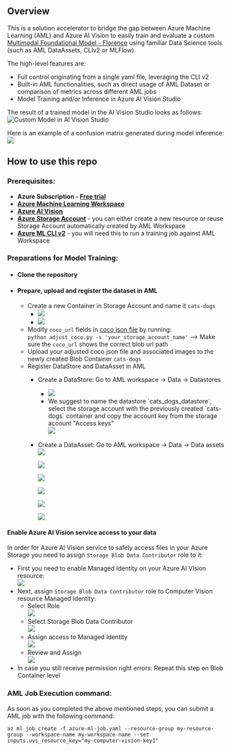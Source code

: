 ## Overview
This is a solution accelerator to bridge the gap between Azure Machine Learning (AML) and Azure AI Vision to easily train and evaluate a custom [Multimodal Foundational Model - Florence](https://azure.microsoft.com/en-us/blog/announcing-a-renaissance-in-computer-vision-ai-with-microsofts-florence-foundation-model/) using familiar Data Science tools (such as AML DataAssets, CLIv2 or MLFlow).

The high-level features are: 
- Full control originating from a single yaml file, leveraging the CLI v2
- Built-in AML functionalities, such as direct usage of AML Dataset or comparison of metrics across different AML jobs
- Model Training and/or Inference in Azure AI Vision Studio

The result of a trained model in the AI Vision Studio looks as follows:
![Custom Model in AI Vision Studio](docs/image-16.png)

Here is an example of a confusion matrix generated during model inference:
![](docs/image-17.png)


## How to use this repo
### Prerequisites:
- **Azure Subscription - [Free trial](https://azure.microsoft.com/en-in/free/)**
- **[Azure Machine Learning Workspace](https://learn.microsoft.com/en-us/azure/machine-learning/quickstart-create-resources?view=azureml-api-2)**
- **[Azure AI Vision](https://azure.microsoft.com/en-us/products/ai-services/ai-vision/)**
- **[Azure Storage Account](https://learn.microsoft.com/en-us/azure/storage/common/storage-account-create?tabs=azure-portal)** - you can either create a new resource or reuse Storage Account automatically created by AML Workspace
- **[Azure ML CLI v2](https://learn.microsoft.com/en-us/azure/machine-learning/how-to-configure-cli?view=azureml-api-2&tabs=public)** - you will need this to run a training job against AML Workspace

### Preparations for Model Training:
- #### Clone the repository
- #### Prepare, upload and register the dataset in AML
  - Create a new Container in Storage Account and name it `cats-dogs`
    - ![](docs/image-6.png)
    - ![](docs/image-7.png)
  - Modify `coco_url` fields in [coco json file](aml-pipeline/data/cats_dogs/coco_info.json) by running:   
    `python adjust_coco.py -s 'your_storage_account_name'` --> Make sure the `coco_url` shows the correct blob url path
  - Upload your adjusted coco json file and associated images to the newly created Blob Container `cats-dogs`   
  - Register DataStore and DataAsset in AML
    - Create a DataStore: Go to AML workspace -> Data -> Datastores  
      - ![](docs/image-8.png)
      - We suggest to name the datastore ´cats_dogs_datastore´, select the storage account with the previously created ´cats-dogs´ container and copy the account key from the storage account "Access keys"  
        ![](docs/image-9.png)
    - Create a DataAsset: Go to AML workspace -> Data -> Data assets  
      ![](docs/image-10.png)  

      ![](docs/image-11.png)  

      ![](docs/image-12.png)  

      ![](docs/image-13.png)  

      ![](docs/image-14.png)  
      
      ![](docs/image-15.png)  

#### Enable Azure AI Vision service access to your data  
  In order for Azure AI Vision service to safely access files in your Azure Storage you need to assign `Storage Blob Data Contributor` role to it:
  - First you need to enable Managed Identity on your Azure AI Vision resource:  
    ![](docs/image-1.png)
  - Next, assign `Storage Blob Data Contributor` role to Computer Vision resource Managed Identity:
    - Select Role   
      ![](docs/image-2.png)  
    - Select Storage Blob Data Contributor   
      ![](docs/image-3.png)  
    - Assign access to Managed Identity   
      ![](docs/image-4.png)  
    - Review and Assign   
      ![](docs/image-5.png)  
  - In case you still receive permission right errors: Repeat this step on Blob Container level

### AML Job Execution command:

As soon as you completed the above mentioned steps, you can submit a AML job with the following command:
```
az ml job create -f azure-ml-job.yaml --resource-group my-resource-group --workspace-name my-workspace-name --set inputs.uvs_resource_key="my-computer-vision-key1"
```
